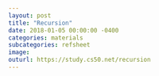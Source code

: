 ```yaml
---
layout: post
title: "Recursion"
date: 2018-01-05 00:00:00 -0400
categories: materials
subcategories: refsheet
image:
outurl: https://study.cs50.net/recursion
---
```

